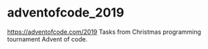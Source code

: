 # adventofcode_2019

https://adventofcode.com/2019 
Tasks from Christmas programming tournament Advent of code.
